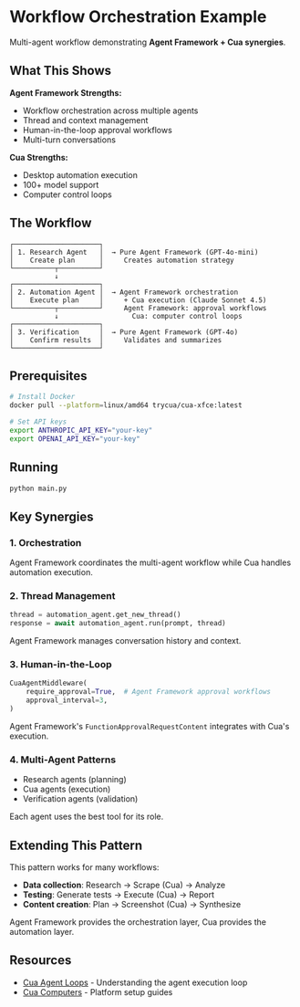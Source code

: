 # Workflow Orchestration Example

Multi-agent workflow demonstrating **Agent Framework + Cua synergies**.

## What This Shows

**Agent Framework Strengths:**
- Workflow orchestration across multiple agents
- Thread and context management
- Human-in-the-loop approval workflows
- Multi-turn conversations

**Cua Strengths:**
- Desktop automation execution
- 100+ model support
- Computer control loops

## The Workflow

```
┌─────────────────────┐
│ 1. Research Agent   │  → Pure Agent Framework (GPT-4o-mini)
│    Create plan      │     Creates automation strategy
└──────────┬──────────┘
           ↓
┌─────────────────────┐
│ 2. Automation Agent │  → Agent Framework orchestration
│    Execute plan     │     + Cua execution (Claude Sonnet 4.5)
└──────────┬──────────┘     Agent Framework: approval workflows
           ↓                  Cua: computer control loops
┌─────────────────────┐
│ 3. Verification     │  → Pure Agent Framework (GPT-4o)
│    Confirm results  │     Validates and summarizes
└─────────────────────┘
```

## Prerequisites

```bash
# Install Docker
docker pull --platform=linux/amd64 trycua/cua-xfce:latest

# Set API keys
export ANTHROPIC_API_KEY="your-key"
export OPENAI_API_KEY="your-key"
```

## Running

```bash
python main.py
```

## Key Synergies

### 1. **Orchestration**
Agent Framework coordinates the multi-agent workflow while Cua handles automation execution.

### 2. **Thread Management**
```python
thread = automation_agent.get_new_thread()
response = await automation_agent.run(prompt, thread)
```
Agent Framework manages conversation history and context.

### 3. **Human-in-the-Loop**
```python
CuaAgentMiddleware(
    require_approval=True,  # Agent Framework approval workflows
    approval_interval=3,
)
```
Agent Framework's `FunctionApprovalRequestContent` integrates with Cua's execution.

### 4. **Multi-Agent Patterns**
- Research agents (planning)
- Cua agents (execution)
- Verification agents (validation)

Each agent uses the best tool for its role.

## Extending This Pattern

This pattern works for many workflows:

- **Data collection**: Research → Scrape (Cua) → Analyze
- **Testing**: Generate tests → Execute (Cua) → Report
- **Content creation**: Plan → Screenshot (Cua) → Synthesize

Agent Framework provides the orchestration layer, Cua provides the automation layer.

## Resources

- [Cua Agent Loops](https://docs.cua.ai/docs/agent-sdk/agent-loops) - Understanding the agent execution loop
- [Cua Computers](https://docs.cua.ai/docs/computer-sdk/computers) - Platform setup guides
